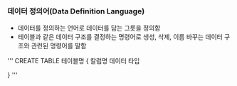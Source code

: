 ### 데이터 정의어(Data Definition Language)
- 데이터를 정의하는 언어로 데이터를 담는 그릇을 정의함
- 테이블과 같은 데이터 구조를 결정하는 명령어로 생성, 삭제, 이름 바꾸는 데이터 구조와 관련된 명령어를 말함

'''
CREATE TABLE 테이블명
{
  칼럼명 데이터 타입
  
}
'''
